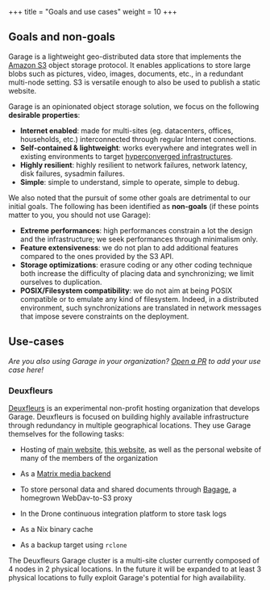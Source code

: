 +++
title = "Goals and use cases"
weight = 10
+++

## Goals and non-goals

Garage is a lightweight geo-distributed data store that implements the
[Amazon S3](https://docs.aws.amazon.com/AmazonS3/latest/API/Welcome.html)
object storage protocol. It enables applications to store large blobs such
as pictures, video, images, documents, etc., in a redundant multi-node
setting. S3 is versatile enough to also be used to publish a static
website.

Garage is an opinionated object storage solution, we focus on the following **desirable properties**:

  - **Internet enabled**: made for multi-sites (eg. datacenters, offices, households, etc.) interconnected through regular Internet connections.
  - **Self-contained & lightweight**: works everywhere and integrates well in existing environments to target [hyperconverged infrastructures](https://en.wikipedia.org/wiki/Hyper-converged_infrastructure).
  - **Highly resilient**: highly resilient to network failures, network latency, disk failures, sysadmin failures.
  - **Simple**: simple to understand, simple to operate, simple to debug.

We also noted that the pursuit of some other goals are detrimental to our initial goals.
The following has been identified as **non-goals** (if these points matter to you, you should not use Garage):

  - **Extreme performances**: high performances constrain a lot the design and the infrastructure; we seek performances through minimalism only.
  - **Feature extensiveness**: we do not plan to add additional features compared to the ones provided by the S3 API.
  - **Storage optimizations**: erasure coding or any other coding technique both increase the difficulty of placing data and synchronizing; we limit ourselves to duplication.
  - **POSIX/Filesystem compatibility**: we do not aim at being POSIX compatible or to emulate any kind of filesystem. Indeed, in a distributed environment, such synchronizations are translated in network messages that impose severe constraints on the deployment.

## Use-cases

*Are you also using Garage in your organization? [Open a PR](https://git.deuxfleurs.fr/Deuxfleurs/garage) to add your use case here!*

### Deuxfleurs

[Deuxfleurs](https://deuxfleurs.fr) is an experimental non-profit hosting
organization that develops Garage. Deuxfleurs is focused on building highly
available infrastructure through redundancy in multiple geographical
locations. They use Garage themselves for the following tasks:

- Hosting of [main website](https://deuxfleurs.fr), [this website](https://garagehq.deuxfleurs.fr), as well as the personal website of many of the members of the organization

- As a [Matrix media backend](https://github.com/matrix-org/synapse-s3-storage-provider)

- To store personal data and shared documents through [Bagage](https://git.deuxfleurs.fr/Deuxfleurs/bagage), a homegrown WebDav-to-S3 proxy

- In the Drone continuous integration platform to store task logs

- As a Nix binary cache

- As a backup target using `rclone`

The Deuxfleurs Garage cluster is a multi-site cluster currently composed of
4 nodes in 2 physical locations. In the future it will be expanded to at
least 3 physical locations to fully exploit Garage's potential for high
availability.
